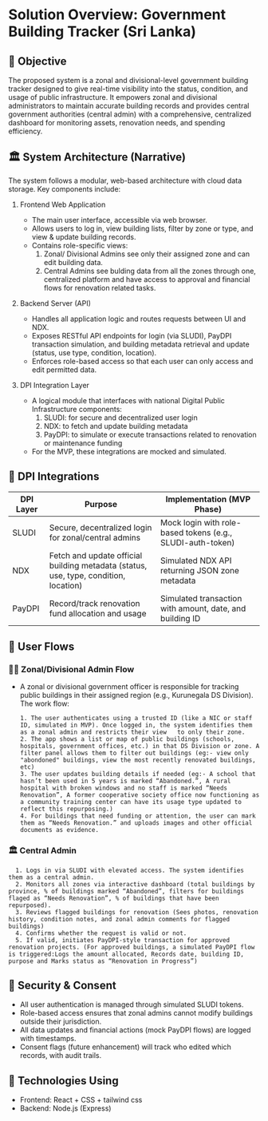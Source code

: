 # Solution Overview: Government Building Tracker (Sri Lanka)

## 🎯 Objective

The proposed system is a zonal and divisional-level government building tracker designed to give real-time visibility into the status, condition, and usage of public infrastructure. It empowers zonal and divisional administrators to maintain accurate building records and provides central government authorities (central admin) with a comprehensive, centralized dashboard for monitoring assets, renovation needs, and spending efficiency.


## 🏛️ System Architecture (Narrative)

The system follows a modular, web-based architecture with cloud data storage. Key components include:

1. Frontend Web Application

   * The main user interface, accessible via web browser.
   * Allows users to log in, view building lists, filter by zone or type, and view & update building records.
   * Contains role-specific views:
        1. Zonal/ Divisional Admins see only their assigned zone and can edit building data.
        2. Central Admins see bulding data from all the zones through one, centralized platform and have access to approval and financial flows for renovation related tasks.


2. Backend Server (API)

   * Handles all application logic and routes requests between UI and NDX.
   * Exposes RESTful API endpoints for login (via SLUDI), PayDPI transaction simulation, and building metadata retrieval and update (status, use type, condition, location).
   * Enforces role-based access so that each user can only access and edit permitted data.


3. DPI Integration Layer

   * A logical module that interfaces with national Digital Public Infrastructure components:
        1. SLUDI: for secure and decentralized user login
        2. NDX: to fetch and update building metadata
        3. PayDPI: to simulate or execute transactions related to renovation or maintenance funding
   * For the MVP, these integrations are mocked and simulated.


## 🔗 DPI Integrations

| DPI Layer | Purpose                                                                                         | Implementation (MVP Phase)                                 |
| --------- | ----------------------------------------------------------------------------------------------- | ---------------------------------------------------------- |
| SLUDI     | Secure, decentralized login for zonal/central admins                                            | Mock login with role-based tokens (e.g., SLUDI-auth-token) |
| NDX       | Fetch and update official building metadata (status, use, type, condition, location)            | Simulated NDX API returning JSON zone metadata             |
| PayDPI    | Record/track renovation fund allocation and usage                                               | Simulated transaction with amount, date, and building ID   |



## 👤 User Flows

### 🧑‍💼 Zonal/Divisional Admin Flow

* A zonal or divisional government officer is responsible for tracking public buildings in their assigned region (e.g., Kurunegala DS Division). The work flow:

      1. The user authenticates using a trusted ID (like a NIC or staff ID, simulated in MVP). Once logged in, the system identifies them as a zonal admin and restricts their view   to only their zone.
      2. The app shows a list or map of public buildings (schools, hospitals, government offices, etc.) in that DS Division or zone. A filter panel allows them to filter out buildings (eg:- view only "abondoned" buildings, view the most recently renovated buildings, etc)
      3. The user updates building details if needed (eg:- A school that hasn’t been used in 5 years is marked “Abandoned.”, A rural hospital with broken windows and no staff is marked “Needs Renovation”, A former cooperative society office now functioning as a community training center can have its usage type updated to reflect this repurposing.)
      4. For buildings that need funding or attention, the user can mark them as “Needs Renovation.” and uploads images and other official documents as evidence.

### 🏛️ Central Admin

      1. Logs in via SLUDI with elevated access. The system identifies them as a central admin.
      2. Monitors all zones via interactive dashboard (total buildings by province, % of buildings marked “Abandoned”, filters for buildings flaged as “Needs Renovation”, % of buildings that have been repurposed).
      3. Reviews flagged buildings for renovation (Sees photos, renovation history, condition notes, and zonal admin comments for flagged buildings)
      4. Confirms whether the request is valid or not. 
      5. If valid, initiates PayDPI-style transaction for approved renovation projects. (For approved buildings, a simulated PayDPI flow is triggered:Logs the amount allocated, Records date, building ID, purpose and Marks status as “Renovation in Progress”)


## 🔐 Security & Consent

* All user authentication is managed through simulated SLUDI tokens.
* Role-based access ensures that zonal admins cannot modify buildings outside their jurisdiction.
* All data updates and financial actions (mock PayDPI flows) are logged with timestamps.
* Consent flags (future enhancement) will track who edited which records, with audit trails.


## 🔧 Technologies Using

* Frontend: React + CSS + tailwind css
* Backend: Node.js (Express)


